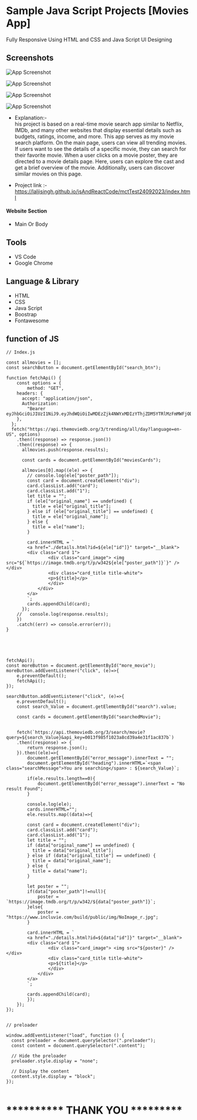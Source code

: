 # Sample Java Script Projects [Movies App]

Fully Responsive Using HTML and CSS and Java Script UI Designing
## Screenshots

 ![App Screenshot](https://github.com/laljisingh/jsAndReactCode/blob/main/mctTest24092023/Capture.JPG?raw=true)

  ![App Screenshot](https://github.com/laljisingh/jsAndReactCode/blob/main/mctTest24092023/Capture1.JPG?raw=true)

   ![App Screenshot](https://github.com/laljisingh/jsAndReactCode/blob/main/mctTest24092023/Capture2.JPG?raw=true)

![App Screenshot](https://github.com/laljisingh/jsAndReactCode/blob/main/mctTest24092023/Capture3.JPG?raw=true)

      
- Explanation:-  
his project is based on a real-time movie search app similar to Netflix, IMDb, and many other websites that display essential details such as budgets, ratings, income, and more. This app serves as my movie search platform.
On the main page, users can view all trending movies. If users want to see the details of a specific movie, they can search for their favorite movie. When a user clicks on a movie poster, they are directed to a movie details page. Here, users can explore the cast and get a brief overview of the movie. Additionally, users can discover similar movies on this page.

- Project link :-  https://laljisingh.github.io/jsAndReactCode/mctTest24092023/index.html


#### Website Section
* Main Or Body
## Tools
- VS Code
- Google Chrome
## Language & Library
- HTML
- CSS
- Java Script
- Boostrap
- Fontawesome
## function of JS
```
// Index.js

const allmovies = [];
const searchButton = document.getElementById("search_btn");

function fetchApi() {
    const options = {
        method: "GET",
    headers: {
      accept: "application/json",
      Authorization:
        "Bearer eyJhbGciOiJIUzI1NiJ9.eyJhdWQiOiIwMDEzZjk4NWYxMDIzYThjZDM5YTRlMzFmMWFjODM3YiIsInN1YiI6IjY1MDJhNDA2ZDdkY2QyMDEzOWNiZjY0ZCIsInNjb3BlcyI6WyJhcGlfcmVhZCJdLCJ2ZXJzaW9uIjoxfQ.Tpy6ccnndkJbgDc8st3pd_YqsnaUTPcqVZ1m5tzAJZ4",
    },
  };
  fetch("https://api.themoviedb.org/3/trending/all/day?language=en-US", options)
    .then((response) => response.json())
    .then((response) => {
      allmovies.push(response.results);

      const cards = document.getElementById("moviesCards");

      allmovies[0].map((ele) => {
        // console.log(ele["poster_path"]);
        const card = document.createElement("div");
        card.classList.add("card");
        card.classList.add("1");
        let title = "";
        if (ele["original_name"] == undefined) {
          title = ele["original_title"];
        } else if (ele["original_title"] == undefined) {
          title = ele["original_name"];
        } else {
          title = ele["name"];
        }

        card.innerHTML = `
        <a href="./details.html?id=${ele["id"]}" target="__blank">
        <div class="card 1">
                <div class="card_image"> <img src="${`https://image.tmdb.org/t/p/w342${ele["poster_path"]}`}" /> </div>
                <div class="card_title title-white">        
                <p>${title}</p>
                </div>
            </div>
        </a>
        `;
        cards.appendChild(card);
      });
    //   console.log(response.results);
    })
    .catch((err) => console.error(err));
}





fetchApi();
const moreButton = document.getElementById("more_movie");
moreButton.addEventListener("click", (e)=>{
    e.preventDefault();
    fetchApi();
});

searchButton.addEventListener("click", (e)=>{
    e.preventDefault();
    const search_Value = document.getElementById("search").value;

    const cards = document.getElementById("searchedMovie");

    
    fetch(`https://api.themoviedb.org/3/search/movie?query=${search_Value}&api_key=0013f985f1023a8cd39a4e31f1ac837b`)
    .then((response) => {
        return response.json();
    }).then((ele)=>{
        document.getElementById("error_message").innerText = "";
        document.getElementById("heading").innerHTML=`<span class="searchMessage">You are searching</span> : ${search_Value}`;
        
        if(ele.results.length==0){
            document.getElementById("error_message").innerText = "No result Found";
        }

        console.log(ele);
        cards.innerHTML="";
        ele.results.map((data)=>{

        const card = document.createElement("div");
        card.classList.add("card");
        card.classList.add("1");
        let title = "";
        if (data["original_name"] == undefined) {
          title = data["original_title"];
        } else if (data["original_title"] == undefined) {
          title = data["original_name"];
        } else {
          title = data["name"];
        }

        let poster = "";
        if(data["poster_path"]!=null){
            poster = `https://image.tmdb.org/t/p/w342/${data["poster_path"]}`;
        }else{
            poster = "https://www.incluvie.com/build/public/img/NoImage_r.jpg";
        }

        card.innerHTML = `
        <a href="./details.html?id=${data["id"]}" target="__blank">
        <div class="card 1">
                <div class="card_image"> <img src="${poster}" /> </div>
                <div class="card_title title-white">        
                <p>${title}</p>
                </div>
            </div>
        </a>
        `;

        cards.appendChild(card);
        });
    });
});


// preloader

window.addEventListener("load", function () {
  const preloader = document.querySelector(".preloader");
  const content = document.querySelector(".content");

  // Hide the preloader
  preloader.style.display = "none";
  
  // Display the content
  content.style.display = "block";
});


```


   



# ********** **THANK YOU** *********